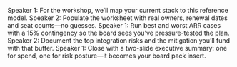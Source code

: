 Speaker 1: For the workshop, we’ll map your current stack to this reference model.
Speaker 2: Populate the worksheet with real owners, renewal dates and seat counts—no guesses.
Speaker 1: Run best and worst ARR cases with a 15% contingency so the board sees you’ve pressure-tested the plan.
Speaker 2: Document the top integration risks and the mitigation you’ll fund with that buffer.
Speaker 1: Close with a two-slide executive summary: one for spend, one for risk posture—it becomes your board pack insert.
